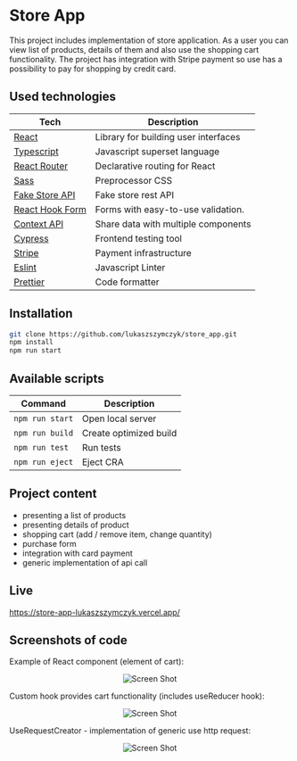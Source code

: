 # Store App

This project includes implementation of store application. As a user you can view list of products, details of them and also use the shopping cart functionality.
The project has integration with Stripe payment so use has a possibility to pay for shopping by credit card.

## Used technologies

| Tech                                                    | Description                              |
| ------------------------------------------------------- | ---------------------------------------- |
| [React](https://reactjs.org/)                           | Library for building user interfaces     |
| [Typescript](https://www.typescriptlang.org/)           | Javascript superset language             |
| [React Router](https://reacttraining.com/react-router/) | Declarative routing for React            |
| [Sass](https://https://sass-lang.com//)                 | Preprocessor CSS                         |
| [Fake Store API](https://https://fakestoreapi.com/)     | Fake store rest API                      |
| [React Hook Form](https://react-hook-form.com/)         | Forms with easy-to-use validation.       |
| [Context API](https://reactjs.org/docs/context.html/)   | Share data with multiple components      |
| [Cypress](https://https://www.cypress.io/)              | Frontend testing tool                    |
| [Stripe](https://stripe.com//)                          | Payment infrastructure                   |
| [Eslint](https://eslint.org/)                           | Javascript Linter                        |
| [Prettier](https://prettier.io/)                        | Code formatter                           |

## Installation

```bash
git clone https://github.com/lukaszszymczyk/store_app.git
npm install
npm run start
```

## Available scripts

| Command                   | Description                   |
| ------------------------- | ----------------------------- |
| `npm run start`           | Open local server             |
| `npm run build`           | Create optimized build        |
| `npm run test`            | Run tests                     |
| `npm run eject`           | Eject CRA                     |

## Project content

- presenting a list of products
- presenting details of product
- shopping cart (add / remove item, change quantity)
- purchase form
- integration with card payment
- generic implementation of api call

## Live

https://store-app-lukaszszymczyk.vercel.app/

## Screenshots of code
Example of React component (element of cart):
<p align="center">
    <img src="https://user-images.githubusercontent.com/15704051/216964034-8c7bc4ef-25d3-46f4-87db-1a02775125b2.png" alt="Screen Shot">
</p>

Custom hook provides cart functionality (includes useReducer hook):
<p align="center">
    <img src="https://user-images.githubusercontent.com/15704051/216964540-4d08d104-e8c9-45db-b913-3d13add7888f.png" alt="Screen Shot">
</p>

UseRequestCreator - implementation of generic use http request:
<p align="center">
    <img src="https://user-images.githubusercontent.com/15704051/216964563-f19863aa-2239-43b0-b95a-766fe29da8bf.png" alt="Screen Shot">
</p>